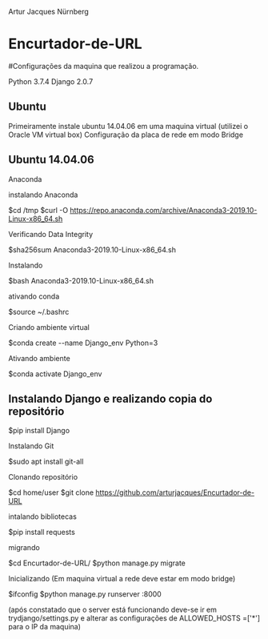 Artur Jacques Nürnberg

Encurtador-de-URL
===

#Configurações da maquina que realizou a programação.

Python 3.7.4
Django 2.0.7


Ubuntu 
--------------------------------------------------------------------------------------

Primeiramente instale ubuntu 14.04.06 em uma maquina virtual (utilizei o Oracle VM virtual box)
Configuração da placa de rede em modo Bridge


Ubuntu 14.04.06
--------------------------------------------------------------------------------------
Anaconda

instalando Anaconda

$cd /tmp
$curl -O https://repo.anaconda.com/archive/Anaconda3-2019.10-Linux-x86_64.sh

Verificando Data Integrity 

$sha256sum Anaconda3-2019.10-Linux-x86_64.sh

Instalando

$bash Anaconda3-2019.10-Linux-x86_64.sh

ativando conda

$source ~/.bashrc

Criando ambiente virtual

$conda create --name Django_env Python=3

Ativando ambiente

$conda activate Django_env


Instalando Django e realizando copia do repositório
--------------------------------------------------------------------------------------

$pip install Django

Instalando Git

$sudo apt install git-all

Clonando repositório

$cd home/user
$git clone https://github.com/arturjacques/Encurtador-de-URL

intalando bibliotecas

$pip install requests

migrando

$cd Encurtador-de-URL/
$python manage.py migrate

Inicializando (Em maquina virtual a rede deve estar em modo bridge)

$ifconfig
$python manage.py runserver <ip>:8000

(após constatado que o server está funcionando deve-se ir em trydjango/settings.py e alterar as
configurações de ALLOWED_HOSTS =['*'] para o IP da maquina)
